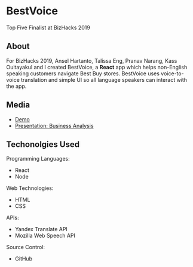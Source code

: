 # BestVoice
Top Five Finalist at BizHacks 2019

## About
For BizHacks 2019, Ansel Hartanto, Talissa Eng, Pranav Narang, Kass Ouitayakul and I created BestVoice, a **React** app which helps non-English speaking customers navigate Best Buy stores. BestVoice uses voice-to-voice translation and simple UI so all language speakers can interact with the app.

## Media
- [Demo](https://github.com/angeladai1/bizhacks2019.github.io/blob/master/BizHacks%20BestVoice%20Demo.mp4)
- [Presentation: Business Analysis](https://github.com/angeladai1/bizhacks2019.github.io/blob/master/Best%20Voice%20Pitch%20Deck%20%5BREAD-ONLY%5D.pdf)

## Techonolgies Used
Programming Languages:
- React
- Node 

Web Technologies:
- HTML
- CSS

APIs:
- Yandex Translate API
- Mozilla Web Speech API

Source Control:
- GitHub
